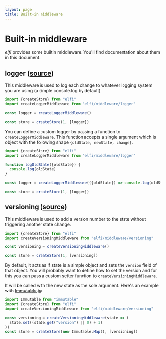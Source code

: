 ```yaml
---
layout: page
title: Built-in middleware
---
```


# Built-in middleware

*elfi* provides some builtin middleware. You'll find documentation about them in
this document.

## logger ([source](../src/middleware/logger.js))

This middleware is used to log each change to whatever logging system you are
using (a simple console.log by default)

```js
import {createStore} from "elfi"
import createLoggerMiddleware from "elfi/middleware/logger"

const logger = createLoggerMiddleware()

const store = createStore(1, [logger])
```

You can define a custom logger by passing a function to
`createLoggerMiddleware`. This function accepts a single argument which is
object with the following shape `{oldState, newState, change}`.

```js
import {createStore} from "elfi"
import createLoggerMiddleware from "elfi/middleware/logger"

function logOldState({oldState}) {
  console.log(oldState)
}

const logger = createLoggerMiddleware(({oldState}) => console.log(oldState))

const store = createStore(1, [logger])
```

## versioning ([source](../src/middleware/versioning.js))

This middleware is used to add a version number to the state without triggering
another state change.

```js
import {createStore} from "elfi"
import createVersioningMiddleware from "elfi/middleware/versioning"

const versioning = createVersioningMiddleware()

const store = createStore(1, [versioning])
```

By default, it acts as if state is a simple object and sets the `version` field
of that object. You will probably want to define how to set the version and for
this you can pass a custom setter function to `createVersioningMiddleware`.

It will be called with the new state as the sole argument. Here's an example
with [Immutable.js][immutable]:

```js
import Immutable from "immutable"
import {createStore} from "elfi"
import createVersioningMiddleware from "elfi/middleware/versioning"

const versioning = createVersioningMiddleware(state => (
  state.set((state.get("version") || 0) + 1)
))
const store = createStore(new Immutable.Map(), [versioning])
```

[immutable]: https://facebook.github.io/immutable-js/
